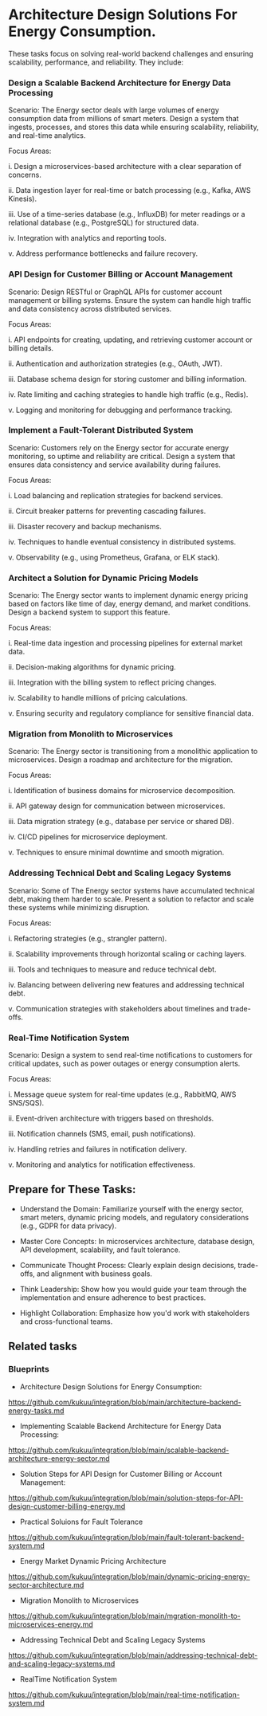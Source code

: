 # Architecture Design Solutions For Energy Consumption.

These tasks focus on solving real-world backend challenges and ensuring scalability, performance, and reliability. They include:

###  Design a Scalable Backend Architecture for Energy Data Processing
Scenario: The Energy sector deals with large volumes of energy consumption data from millions of smart meters. Design a system that ingests, processes, and stores this data while ensuring scalability, reliability, and real-time analytics.

Focus Areas:

i. Design a microservices-based architecture with a clear separation of concerns.

ii. Data ingestion layer for real-time or batch processing (e.g., Kafka, AWS Kinesis).

iii. Use of a time-series database (e.g., InfluxDB) for meter readings or a relational database (e.g., PostgreSQL) for structured data.

iv. Integration with analytics and reporting tools.

v. Address performance bottlenecks and failure recovery.

### API Design for Customer Billing or Account Management
Scenario: Design RESTful or GraphQL APIs for customer account management or billing systems. Ensure the system can handle high traffic and data consistency across distributed services.

Focus Areas:

i. API endpoints for creating, updating, and retrieving customer account or billing details.

ii. Authentication and authorization strategies (e.g., OAuth, JWT).

iii. Database schema design for storing customer and billing information.

iv. Rate limiting and caching strategies to handle high traffic (e.g., Redis).

v. Logging and monitoring for debugging and performance tracking.


### Implement a Fault-Tolerant Distributed System
Scenario: Customers rely on the Energy sector for accurate energy monitoring, so uptime and reliability are critical. Design a system that ensures data consistency and service availability during failures.

Focus Areas:

i. Load balancing and replication strategies for backend services.

ii. Circuit breaker patterns for preventing cascading failures.

iii. Disaster recovery and backup mechanisms.

iv. Techniques to handle eventual consistency in distributed systems.

v. Observability (e.g., using Prometheus, Grafana, or ELK stack).


### Architect a Solution for Dynamic Pricing Models
Scenario: The Energy sector wants to implement dynamic energy pricing based on factors like time of day, energy demand, and market conditions. Design a backend system to support this feature.

Focus Areas:

i. Real-time data ingestion and processing pipelines for external market data.

ii. Decision-making algorithms for dynamic pricing.

iii. Integration with the billing system to reflect pricing changes.

iv. Scalability to handle millions of pricing calculations.

v. Ensuring security and regulatory compliance for sensitive financial data.


### Migration from Monolith to Microservices
Scenario: The Energy sector is transitioning from a monolithic application to microservices. Design a roadmap and architecture for the migration.

Focus Areas:

i. Identification of business domains for microservice decomposition.

ii. API gateway design for communication between microservices.

iii. Data migration strategy (e.g., database per service or shared DB).

iv. CI/CD pipelines for microservice deployment.

v. Techniques to ensure minimal downtime and smooth migration.


### Addressing Technical Debt and Scaling Legacy Systems
Scenario: Some of The Energy sector systems have accumulated technical debt, making them harder to scale. Present a solution to refactor and scale these systems while minimizing disruption.

Focus Areas:

i. Refactoring strategies (e.g., strangler pattern).

ii. Scalability improvements through horizontal scaling or caching layers.

iii. Tools and techniques to measure and reduce technical debt.

iv. Balancing between delivering new features and addressing technical debt.

v. Communication strategies with stakeholders about timelines and trade-offs.


### Real-Time Notification System
Scenario: Design a system to send real-time notifications to customers for critical updates, such as power outages or energy consumption alerts.

Focus Areas:

i. Message queue system for real-time updates (e.g., RabbitMQ, AWS SNS/SQS).

ii. Event-driven architecture with triggers based on thresholds.

iii. Notification channels (SMS, email, push notifications).

iv. Handling retries and failures in notification delivery.

v. Monitoring and analytics for notification effectiveness.


## Prepare for These Tasks:

- Understand the Domain: Familiarize yourself with the energy sector, smart meters, dynamic pricing models, and regulatory considerations (e.g., GDPR for data privacy).

- Master Core Concepts: In microservices architecture, database design, API development, scalability, and fault tolerance.
  
- Communicate Thought Process: Clearly explain design decisions, trade-offs, and alignment with business goals.
  
- Think Leadership: Show how you would guide your team through the implementation and ensure adherence to best practices.

- Highlight Collaboration: Emphasize how you'd work with stakeholders and cross-functional teams.


## Related tasks 

### Blueprints

- Architecture Design Solutions for Energy Consumption:

https://github.com/kukuu/integration/blob/main/architecture-backend-energy-tasks.md

- Implementing Scalable Backend Architecture for Energy Data Processing:

 https://github.com/kukuu/integration/blob/main/scalable-backend-architecture-energy-sector.md

- Solution Steps for API Design for Customer Billing or Account Management:

 https://github.com/kukuu/integration/blob/main/solution-steps-for-API-design-customer-billing-energy.md

 - Practical Soluions for Fault Tolerance
 
 https://github.com/kukuu/integration/blob/main/fault-tolerant-backend-system.md

 - Energy Market Dynamic Pricing Architecture

https://github.com/kukuu/integration/blob/main/dynamic-pricing-energy-sector-architecture.md

- Migration Monolith to Microservices

https://github.com/kukuu/integration/blob/main/mgration-monolith-to-microservices-energy.md

- Addressing Technical Debt and Scaling Legacy Systems

https://github.com/kukuu/integration/blob/main/addressing-technical-debt-and-scaling-legacy-systems.md

- RealTime Notification System

https://github.com/kukuu/integration/blob/main/real-time-notification-system.md


